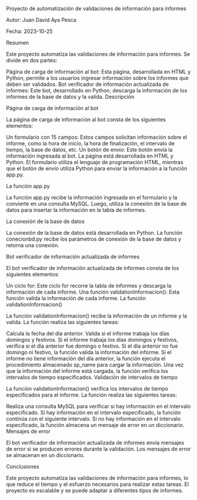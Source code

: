 Proyecto de automatización de validaciones de información para informes

Autor: Juan David Aya Pesca

Fecha: 2023-10-25

Resumen

Este proyecto automatiza las validaciones de información para informes. Se divide en dos partes:

Página de carga de información al bot: Esta página, desarrollada en HTML y Python, permite a los usuarios ingresar información sobre los informes que deben ser validados.
Bot verificador de información actualizada de informes: Este bot, desarrollado en Python, descarga la información de los informes de la base de datos y la valida.
Descripción

Página de carga de información al bot

La página de carga de información al bot consta de los siguientes elementos:

Un formulario con 15 campos: Estos campos solicitan información sobre el informe, como la hora de inicio, la hora de finalización, el intervalo de tiempo, la base de datos, etc.
Un botón de envío: Este botón envía la información ingresada al bot.
La página está desarrollada en HTML y Python. El formulario utiliza el lenguaje de programación HTML, mientras que el botón de envío utiliza Python para enviar la información a la función app.py.

La función app.py

La función app.py recibe la información ingresada en el formulario y la convierte en una consulta MySQL. Luego, utiliza la conexión de la base de datos para insertar la información en la tabla de informes.

La conexión de la base de datos

La conexión de la base de datos está desarrollada en Python. La función conecionbd.py recibe los parámetros de conexión de la base de datos y retorna una conexión.

Bot verificador de información actualizada de informes

El bot verificador de información actualizada de informes consta de los siguientes elementos:

Un ciclo for: Este ciclo for recorre la tabla de informes y descarga la información de cada informe.
Una función validationInformacion(): Esta función valida la información de cada informe.
La función validationInformacion()

La función validationInformacion() recibe la información de un informe y la valida. La función realiza las siguientes tareas:

Calcula la fecha del día anterior.
Valida si el informe trabaja los días domingos y festivos.
Si el informe trabaja los días domingos y festivos, verifica si el día anterior fue domingo o festivo.
Si el día anterior no fue domingo ni festivo, la función valida la información del informe.
Si el informe no tiene información del día anterior, la función ejecuta el procedimiento almacenado sp_name para cargar la información.
Una vez que la información del informe está cargada, la función verifica los intervalos de tiempo especificados.
Validación de intervalos de tiempo

La función validationInformacion() verifica los intervalos de tiempo especificados para el informe. La función realiza las siguientes tareas:

Realiza una consulta MySQL para verificar si hay información en el intervalo especificado.
Si hay información en el intervalo especificado, la función continúa con el siguiente intervalo.
Si no hay información en el intervalo especificado, la función almacena un mensaje de error en un diccionario.
Mensajes de error

El bot verificador de información actualizada de informes envía mensajes de error si se producen errores durante la validación. Los mensajes de error se almacenan en un diccionario.

Conclusiones

Este proyecto automatiza las validaciones de información para informes, lo que reduce el tiempo y el esfuerzo necesarios para realizar estas tareas. El proyecto es escalable y se puede adaptar a diferentes tipos de informes.